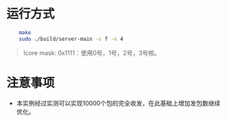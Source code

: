# 运行方式
``` bash
    make
    sudo ./build/server-main -c f -n 4
```
> lcore mask: 0x1111：使用0号，1号，2号，3号核。

# 注意事项
- 本实例经过实测可以实现10000个包的完全收发，在此基础上增加发包数继续优化。

